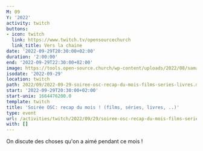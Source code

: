 ```yaml
---
M: 09
Y: '2022'
activity: twitch
buttons:
- icon: twitch
  link: https://www.twitch.tv/opensourcechurch
  link_title: Vers la chaine
date: '2022-09-29T20:30:00+02:00'
duration: '2:00:00'
end: '2022-09-29T22:30:00+02:00'
image: https://tools.open-source.church/wp-content/uploads/2022/08/samantha-gades-LA6XfeVI5_c-unsplash-scaled.jpg
isodate: '2022-09-29'
location: twitch
path: 2022/09/2022-09-29-soiree-osc-recap-du-mois-films-series-livres.md
start: '2022-09-29T20:30:00+02:00'
start-unix: 1664476200.0
template: twitch
title: 'Soirée OSC: recap du mois ! (films, séries, livres, ..)'
type: event
url: /activities/twitch/2022/09/29/soiree-osc-recap-du-mois-films-series-livres
with: []
---
```

On discute des choses qu'on a aimé pendant ce mois !
